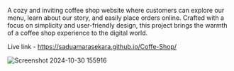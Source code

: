 A cozy and inviting coffee shop website where customers can explore our menu, learn about our story, and easily place orders online. Crafted with a focus on simplicity and user-friendly design, this project brings the warmth of a coffee shop experience to the digital world.

Live link - https://saduamarasekara.github.io/Coffe-Shop/

![Screenshot 2024-10-30 155916](https://github.com/user-attachments/assets/e01c9e9f-eaf5-48b8-a7f6-1b61bdd2ba0e)




